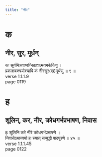 ```yaml
---
title: "नीर"
---
```


# क
## नीर, सुर, मूर्धन्
कः सूर्यमित्रवाय्वग्निब्रह्मात्मयमकेकिषु ।<BR>प्रकाशवक्त्रयोश्चापि कं नीरसुर(ख)मूर्धसु ॥ ९ ॥<BR>verse 1.1.1.9<BR>page 0119

# ह
## शूलिन्, कर, नीर, क्रोधगर्भप्रभाषण, निवास
हः शूलिनि करे नीरे क्रोधगर्भप्रभाषणे ।<BR>निवासेऽथाव्ययो हः स्यात् सम्बुद्धौ पादपूरणे ॥ ४५ ॥<BR>verse 1.1.1.45<BR>page 0122

